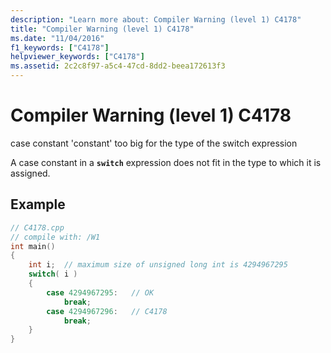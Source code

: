 ```yaml
---
description: "Learn more about: Compiler Warning (level 1) C4178"
title: "Compiler Warning (level 1) C4178"
ms.date: "11/04/2016"
f1_keywords: ["C4178"]
helpviewer_keywords: ["C4178"]
ms.assetid: 2c2c8f97-a5c4-47cd-8dd2-beea172613f3
---
```

# Compiler Warning (level 1) C4178

case constant 'constant' too big for the type of the switch expression

A case constant in a **`switch`** expression does not fit in the type to which it is assigned.

## Example

```cpp
// C4178.cpp
// compile with: /W1
int main()
{
    int i;  // maximum size of unsigned long int is 4294967295
    switch( i )
    {
        case 4294967295:   // OK
            break;
        case 4294967296:   // C4178
            break;
    }
}
```
